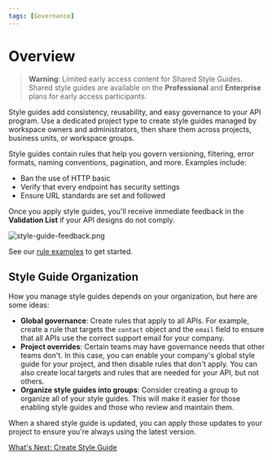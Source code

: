 ```yaml
---
tags: [Governance]
---
```


# Overview

<!-- theme: warning -->
>**Warning**:
>Limited early access content for Shared Style Guides. Shared style guides are available on the **Professional** and **Enterprise** plans for early access participants. 

Style guides add consistency, reusability, and easy governance to your API program. Use a dedicated project type to create style guides managed by workspace owners and administrators, then share them across projects, business units, or workspace groups. 

Style guides contain rules that help you govern versioning, filtering, error formats, naming conventions, pagination, and more. Examples include:

- Ban the use of HTTP basic
- Verify that every endpoint has security settings
- Ensure URL standards are set and followed

Once you apply style guides, you'll receive immediate feedback in the **Validation List** if your API designs do not comply. 

<!-- focus: center -->

![style-guide-feedback.png](https://stoplight.io/api/v1/projects/cHJqOjI/images/FtYY1iwFkkI)


See our [rule examples](g-rule-examples.md) to get started.

## Style Guide Organization 

How you manage style guides depends on your organization, but here are some ideas:

- **Global governance**: Create rules that apply to all APIs. For example, create a rule that targets the `contact` object and the `email` field to ensure that all APIs use the correct support email for your company.
- **Project overrides**: Certain teams may have governance needs that other teams don't. In this case, you can enable your company's global style guide for your project, and then disable rules that don't apply. You can also create local targets and rules that are needed for your API, but not others. 
- **Organize style guides into groups**: Consider creating a group to organize all of your style guides. This will make it easier for those enabling style guides and those who review and maintain them.

When a shared style guide is updated, you can apply those updates to your project to ensure you're always using the latest version.

[What's Next: Create Style Guide](a1.create-style-guide.md)


